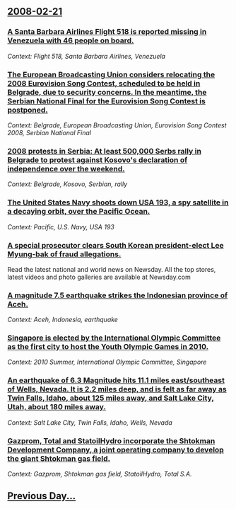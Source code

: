 ## [2008-02-21](/news/2008/02/21/index.md)

### [ A Santa Barbara Airlines Flight 518 is reported missing in Venezuela with 46 people on board. ](/news/2008/02/21/a-santa-barbara-airlines-flight-518-is-reported-missing-in-venezuela-with-46-people-on-board.md)
_Context: Flight 518, Santa Barbara Airlines, Venezuela_

### [ The European Broadcasting Union considers relocating the 2008 Eurovision Song Contest, scheduled to be held in Belgrade, due to security concerns. In the meantime, the Serbian National Final for the Eurovision Song Contest is postponed. ](/news/2008/02/21/the-european-broadcasting-union-considers-relocating-the-2008-eurovision-song-contest-scheduled-to-be-held-in-belgrade-due-to-security-co.md)
_Context: Belgrade, European Broadcasting Union, Eurovision Song Contest 2008, Serbian National Final_

### [ 2008 protests in Serbia: At least 500,000  Serbs rally in Belgrade to protest against Kosovo's declaration of independence over the weekend. ](/news/2008/02/21/2008-protests-in-serbia-p-at-least-500-000-serbs-rally-in-belgrade-to-protest-against-kosovo-s-declaration-of-independence-over-the-weeken.md)
_Context: Belgrade, Kosovo, Serbian, rally_

### [ The United States Navy shoots down USA 193, a spy satellite in a decaying orbit, over the Pacific Ocean. ](/news/2008/02/21/the-united-states-navy-shoots-down-usa-193-a-spy-satellite-in-a-decaying-orbit-over-the-pacific-ocean.md)
_Context: Pacific, U.S. Navy, USA 193_

### [ A special prosecutor clears South Korean president-elect Lee Myung-bak of fraud allegations. ](/news/2008/02/21/a-special-prosecutor-clears-south-korean-president-elect-lee-myung-bak-of-fraud-allegations.md)
Read the latest national and world news on Newsday. All the top stores, latest videos and photo galleries are available at Newsday.com

### [ A magnitude 7.5 earthquake strikes the Indonesian province of Aceh. ](/news/2008/02/21/a-magnitude-7-5-earthquake-strikes-the-indonesian-province-of-aceh.md)
_Context: Aceh, Indonesia, earthquake_

### [ Singapore is elected by the International Olympic Committee as the first city to host the Youth Olympic Games in 2010. ](/news/2008/02/21/singapore-is-elected-by-the-international-olympic-committee-as-the-first-city-to-host-the-youth-olympic-games-in-2010.md)
_Context: 2010 Summer, International Olympic Committee, Singapore_

### [ An earthquake of 6.3 Magnitude hits 11.1 miles east/southeast of Wells, Nevada.  It is 2.2 miles deep, and is felt as far away as Twin Falls, Idaho, about 125 miles away, and Salt Lake City, Utah, about 180 miles away. ](/news/2008/02/21/an-earthquake-of-6-3-magnitude-hits-11-1-miles-east-southeast-of-wells-nevada-it-is-2-2-miles-deep-and-is-felt-as-far-away-as-twin-fall.md)
_Context: Salt Lake City, Twin Falls, Idaho, Wells, Nevada_

### [ Gazprom, Total and StatoilHydro incorporate the Shtokman Development Company, a joint operating company to develop the giant Shtokman gas field. ](/news/2008/02/21/gazprom-total-and-statoilhydro-incorporate-the-shtokman-development-company-a-joint-operating-company-to-develop-the-giant-shtokman-gas-f.md)
_Context: Gazprom, Shtokman gas field, StatoilHydro, Total S.A._

## [Previous Day...](/news/2008/02/20/index.md)

